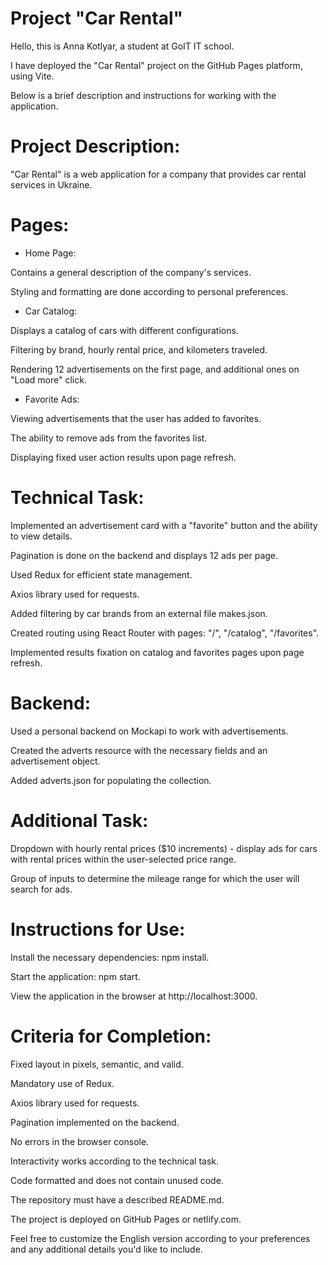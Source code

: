 # Project "Car Rental"

Hello, this is Anna Kotlyar, a student at GoIT IT school. 

I have deployed the "Car Rental" project on the GitHub Pages platform, using Vite.

Below is a brief description and instructions for working with the application.


# Project Description:

"Car Rental" is a web application for a company that provides car rental services in Ukraine.


# Pages:

- Home Page:

Contains a general description of the company's services.

Styling and formatting are done according to personal preferences.


- Car Catalog:

Displays a catalog of cars with different configurations.

Filtering by brand, hourly rental price, and kilometers traveled.

Rendering 12 advertisements on the first page, and additional ones on "Load more" click.


- Favorite Ads:

Viewing advertisements that the user has added to favorites.

The ability to remove ads from the favorites list.

Displaying fixed user action results upon page refresh.


# Technical Task:

Implemented an advertisement card with a "favorite" button and the ability to view details.

Pagination is done on the backend and displays 12 ads per page.

Used Redux for efficient state management.

Axios library used for requests.

Added filtering by car brands from an external file makes.json.

Created routing using React Router with pages: "/", "/catalog", "/favorites".

Implemented results fixation on catalog and favorites pages upon page refresh.


# Backend:

Used a personal backend on Mockapi to work with advertisements.

Created the adverts resource with the necessary fields and an advertisement object.

Added adverts.json for populating the collection.


# Additional Task:

Dropdown with hourly rental prices ($10 increments) - display ads for cars with rental prices within the user-selected price range.

Group of inputs to determine the mileage range for which the user will search for ads.


# Instructions for Use:

Install the necessary dependencies: npm install.

Start the application: npm start.

View the application in the browser at http://localhost:3000.


# Criteria for Completion:

Fixed layout in pixels, semantic, and valid.

Mandatory use of Redux.

Axios library used for requests.

Pagination implemented on the backend.

No errors in the browser console.

Interactivity works according to the technical task.

Code formatted and does not contain unused code.

The repository must have a described README.md.

The project is deployed on GitHub Pages or netlify.com.

Feel free to customize the English version according to your preferences and any additional details you'd like to include.
